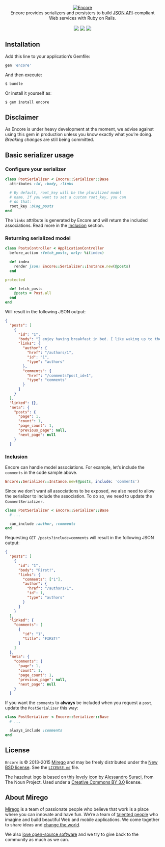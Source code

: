 <p align="center">
  <a href="https://github.com/mirego/encore">
    <img src="http://i.imgur.com/erXBozp.png" alt="Encore" />
  </a>
  <br />
  Encore provides serializers and persisters to build <a href="http://jsonapi.org">JSON API</a>-compliant<br /> Web services with Ruby on Rails.
  <br /><br />
  <a href="https://rubygems.org/gems/encore"><img src="http://img.shields.io/gem/v/encore.svg" /></a>
  <a href="https://travis-ci.org/mirego/encore"><img src="http://img.shields.io/travis/mirego/encore.svg" /></a>
  <a href="https://codeclimate.com/github/mirego/encore"><img src="http://img.shields.io/codeclimate/github/mirego/encore.svg" /></a>
</p>

## Installation

Add this line to your application’s Gemfile:

```ruby
gem 'encore'
```

And then execute:

```bash
$ bundle
```

Or install it yourself as:

```bash
$ gem install encore
```

## Disclaimer

As Encore is under heavy development at the moment, we advise against using this gem in production unless you know exactly what you’re doing. *Breaking changes* are still being committed.

## Basic serializer usage

### Configure your serializer

```ruby
class PostSerializer < Encore::Serializer::Base
  attributes :id, :body, :links

  # By default, root_key will be the pluralized model
  # name. If you want to set a custom root_key, you can
  # do that:
  root_key :blog_posts
end
```

The `links` attribute is generated by Encore and will return the included associations. Read more in the [Inclusion](#inclusion) section.

### Returning serialized model

```ruby
class PostsController < ApplicationController
  before_action :fetch_posts, only: %i(index)

  def index
    render json: Encore::Serializer::Instance.new(@posts)
  end

protected

  def fetch_posts
    @posts = Post.all
  end
end
```

Will result in the following JSON output:

```json
{
  "posts": [
    {
      "id": "1",
      "body": "I enjoy having breakfast in bed. I like waking up to the smell of bacon.",
      "links": {
        "author": {
          "href": "/authors/1",
          "id": "1",
          "type": "authors"
        },
        "comments": {
          "href": "/comments?post_id=1",
          "type": "comments"
        }
      }
    }
  ],
  "linked": {},
  "meta": {
    "posts": {
      "page": 1,
      "count": 1,
      "page_count": 1,
      "previous_page": null,
      "next_page": null
    }
  }
```

### Inclusion

Encore can handle model associations. For example, let’s include the `comments` in the code sample above.

```ruby
Encore::Serializer::Instance.new(@posts, include: 'comments')
```

Since we don’t want all associations to be exposed, we also need to allow the serializer to include the association. To do so, we need to update the `CommentSerializer`.

```ruby
class PostSerializer < Encore::Serializer::Base
  # ...

  can_include :author, :comments
end
```

Requesting `GET /posts?include=comments` will result in the following JSON output:

```json
{
  "posts": [
    {
      "id": "1",
      "body": "First!",
      "links": {
        "comments": ["1"],
        "author": {
          "href": "/authors/1",
          "id": 1,
          "type": "authors"
        }
      }
    }
  ],
  "linked": {
    "comments": [
      {
        "id": "1",
        "title": "FIRST!"
      }
    ]
  },
  "meta": {
    "comments": {
      "page": 1,
      "count": 1,
      "page_count": 1,
      "previous_page": null,
      "next_page": null
    }
  }
```

If you want the `comments` to **always** be included when you request a `post`, update the `PostSerializer` this way:

```ruby
class PostSerializer < Encore::Serializer::Base
  # ...

  always_include :comments
end
```

## License

`Encore` is © 2013-2015 [Mirego](http://www.mirego.com) and may be freely distributed under the [New BSD license](http://opensource.org/licenses/BSD-3-Clause).  See the [`LICENSE.md`](https://github.com/mirego/encore/blob/master/LICENSE.md) file.

The hazelnut logo is based on [this lovely icon](http://thenounproject.com/term/hazelnuts/3618/) by [Alessandro Suraci](http://thenounproject.com/alessandro.suraci/), from The Noun Project. Used under a [Creative Commons BY 3.0](http://creativecommons.org/licenses/by/3.0/) license.

## About Mirego

[Mirego](http://mirego.com) is a team of passionate people who believe that work is a place where you can innovate and have fun. We’re a team of [talented people](http://life.mirego.com) who imagine and build beautiful Web and mobile applications. We come together to share ideas and [change the world](http://mirego.org).

We also [love open-source software](http://open.mirego.com) and we try to give back to the community as much as we can.
